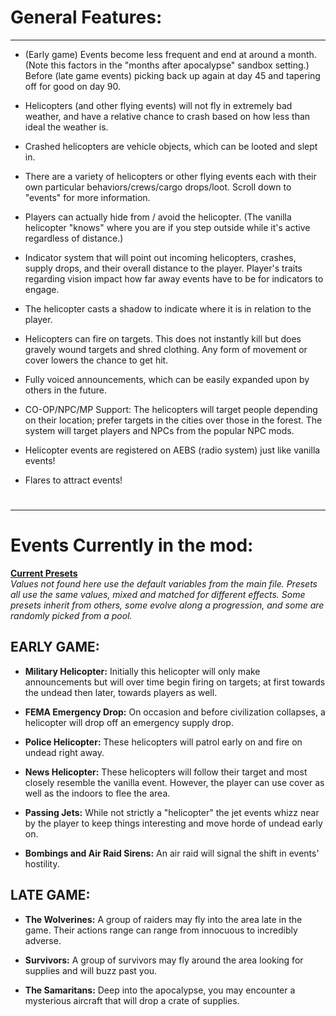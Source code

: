 # General Features:
***
- (Early game) Events become less frequent and end at around a month. (Note this factors in the "months after apocalypse" sandbox setting.) Before (late game events) picking back up again at day 45 and tapering off for good on day 90.


- Helicopters (and other flying events) will not fly in extremely bad weather, and have a relative chance to crash based on how less than ideal the weather is.


- Crashed helicopters are vehicle objects, which can be looted and slept in.


- There are a variety of helicopters or other flying events each with their own particular behaviors/crews/cargo drops/loot. Scroll down to "events" for more information.


- Players can actually hide from / avoid the helicopter. (The vanilla helicopter "knows" where you are if you step outside while it's active regardless of distance.)


- Indicator system that will point out incoming helicopters, crashes, supply drops, and their overall distance to the player. Player's traits regarding vision impact how far away events have to be for indicators to engage.


- The helicopter casts a shadow to indicate where it is in relation to the player.


- Helicopters can fire on targets. This does not instantly kill but does gravely wound targets and shred clothing. Any form of movement or cover lowers the chance to get hit.


- Fully voiced announcements, which can be easily expanded upon by others in the future.


- CO-OP/NPC/MP Support: The helicopters will target people depending on their location; prefer targets in the cities over those in the forest. The system will target players and NPCs from the popular NPC mods.


- Helicopter events are registered on AEBS (radio system) just like vanilla events!


- Flares to attract events!

#
***

# Events Currently in the mod:   
[**Current Presets**](https://github.com/sharkster91/ExpandedHelicopterEvents/blob/main/Contents/mods/Expanded%20Helicopter%20Events/media/lua/shared/ExpandedHelicopter02a_Presets.lua)  
_Values not found here use the default variables from the main file. Presets all use the same values, mixed and matched for different effects. Some presets inherit from others, some evolve along a progression, and some are randomly picked from a pool._

## EARLY GAME:

- **Military Helicopter:** Initially this helicopter will only make announcements but will over time begin firing on targets;
  at first towards the undead then later, towards players as well.


- **FEMA Emergency Drop:** On occasion and before civilization collapses, a helicopter will drop off an emergency supply drop.


- **Police Helicopter:** These helicopters will patrol early on and fire on undead right away.


- **News Helicopter:** These helicopters will follow their target and most closely resemble the vanilla event.
  However, the player can use cover as well as the indoors to flee the area.


- **Passing Jets:** While not strictly a "helicopter" the jet events whizz near by the player to keep things interesting and move horde of undead early on.


- **Bombings and Air Raid Sirens:** An air raid will signal the shift in events' hostility.


## LATE GAME:

- **The Wolverines:** A group of raiders may fly into the area late in the game. Their actions range can range from innocuous to incredibly adverse.


- **Survivors:** A group of survivors may fly around the area looking for supplies and will buzz past you.


- **The Samaritans:** Deep into the apocalypse, you may encounter a mysterious aircraft that will drop a crate of supplies.

#